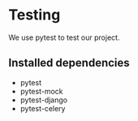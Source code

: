 # Testing
We use pytest to test our project.

## Installed dependencies
- pytest
- pytest-mock
- pytest-django 
- pytest-celery
